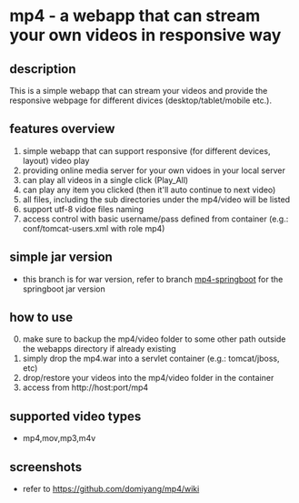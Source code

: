 # mp4 - a webapp that can stream your own videos in responsive way

## description
This is a simple webapp that can stream your videos and provide the responsive webpage for different divices (desktop/tablet/mobile etc.).

## features overview
1. simple webapp that can support responsive (for different devices, layout) video play
2. providing online media server for your own vidoes in your local server
3. can play all videos in a single click (Play_All)
4. can play any item you clicked (then it'll auto continue to next video)
5. all files, including the sub directories under the mp4/video will be listed
6. support utf-8 vidoe files naming
7. access control with basic username/pass defined from container (e.g.: conf/tomcat-users.xml with role mp4)

## simple jar version
* this branch is for war version, refer to branch [mp4-springboot](https://github.com/domiyang/mp4/tree/mp4-springboot) for the springboot jar version

## how to use
0. make sure to backup the mp4/video folder to some other path outside the webapps directory if already existing
1. simply drop the mp4.war into a servlet container (e.g.: tomcat/jboss, etc)
2. drop/restore your videos into the mp4/video folder in the container
3. access from http://host:port/mp4

## supported video types
* mp4,mov,mp3,m4v

## screenshots
* refer to https://github.com/domiyang/mp4/wiki
